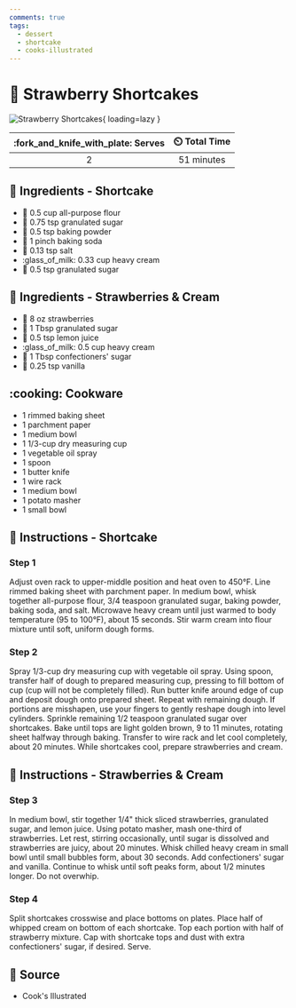 ```yaml
---
comments: true
tags:
  - dessert
  - shortcake
  - cooks-illustrated
---
```

# :strawberry: Strawberry Shortcakes

![Strawberry Shortcakes](../assets/images/strawberry-shortcakes.jpg){ loading=lazy }

| :fork_and_knife_with_plate: Serves | :timer_clock: Total Time |
|:----------------------------------:|:-----------------------: |
| 2 | 51 minutes |

## :salt: Ingredients - Shortcake

- :ear_of_rice: 0.5 cup all-purpose flour
- :candy: 0.75 tsp granulated sugar
- :dash: 0.5 tsp baking powder
- :cup_with_straw: 1 pinch baking soda
- :salt: 0.13 tsp salt
- :glass_of_milk: 0.33 cup heavy cream
- :candy: 0.5 tsp granulated sugar

## :salt: Ingredients - Strawberries & Cream

- :strawberry: 8 oz strawberries
- :candy: 1 Tbsp granulated sugar
- :lemon: 0.5 tsp lemon juice
- :glass_of_milk: 0.5 cup heavy cream
- :candy: 1 Tbsp confectioners' sugar
- :icecream: 0.25 tsp vanilla

## :cooking: Cookware

- 1 rimmed baking sheet
- 1 parchment paper
- 1 medium bowl
- 1 1/3-cup dry measuring cup
- 1 vegetable oil spray
- 1 spoon
- 1 butter knife
- 1 wire rack
- 1 medium bowl
- 1 potato masher
- 1 small bowl

## :pencil: Instructions - Shortcake

### Step 1

Adjust oven rack to upper-middle position and heat oven to 450°F. Line rimmed baking sheet with
parchment paper. In medium bowl, whisk together all-purpose flour, 3/4 teaspoon granulated sugar, baking powder, baking
soda, and salt. Microwave heavy cream until just warmed to body temperature (95 to 100°F), about 15 seconds. Stir warm
cream into flour mixture until soft, uniform dough forms.

### Step 2

Spray 1/3-cup dry measuring cup with vegetable oil spray. Using spoon, transfer half of dough to prepared measuring cup,
pressing to fill bottom of cup (cup will not be completely filled). Run butter knife around edge of cup and deposit
dough onto prepared sheet. Repeat with remaining dough. If portions are misshapen, use your fingers to gently reshape
dough into level cylinders. Sprinkle remaining 1/2 teaspoon granulated sugar over shortcakes. Bake until tops are light
golden brown, 9 to 11 minutes, rotating sheet halfway through baking. Transfer to wire rack and let cool completely,
about 20 minutes. While shortcakes cool, prepare strawberries and cream.

## :pencil: Instructions - Strawberries & Cream

### Step 3

In medium bowl, stir together 1/4" thick sliced strawberries, granulated sugar, and lemon juice. Using potato masher,
mash one-third of strawberries. Let rest, stirring occasionally, until sugar is dissolved and strawberries are juicy,
about 20 minutes. Whisk chilled heavy cream in small bowl until small bubbles form, about 30 seconds. Add confectioners'
sugar and vanilla. Continue to whisk until soft peaks form, about 1/2 minutes longer. Do not overwhip.

### Step 4

Split shortcakes crosswise and place bottoms on plates. Place half of whipped cream on bottom of each shortcake. Top
each portion with half of strawberry mixture. Cap with shortcake tops and dust with extra confectioners' sugar, if
desired. Serve.

## :link: Source

- Cook's Illustrated
